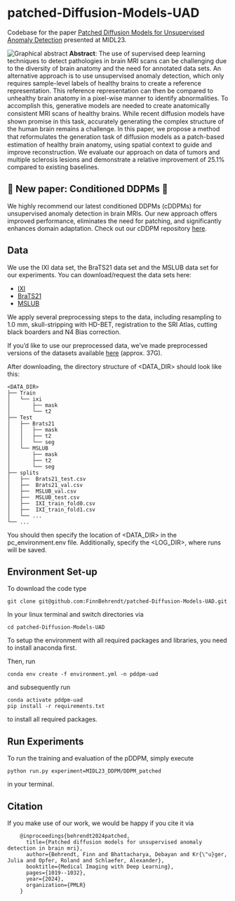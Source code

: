 # patched-Diffusion-Models-UAD
Codebase for the paper [Patched Diffusion Models for Unsupervised Anomaly Detection](https://arxiv.org/abs/2303.03758) presented at MIDL23.

![Graphical abstract](pDDPM_graph_abstract.png)
**Abstract**: 
The use of supervised deep learning techniques to detect pathologies in brain MRI scans
can be challenging due to the diversity of brain anatomy and the need for annotated data
sets. An alternative approach is to use unsupervised anomaly detection, which only requires
sample-level labels of healthy brains to create a reference representation. This reference
representation can then be compared to unhealthy brain anatomy in a pixel-wise manner
to identify abnormalities. To accomplish this, generative models are needed to create
anatomically consistent MRI scans of healthy brains. While recent diﬀusion models have
shown promise in this task, accurately generating the complex structure of the human brain
remains a challenge. In this paper, we propose a method that reformulates the generation
task of diﬀusion models as a patch-based estimation of healthy brain anatomy, using spatial
context to guide and improve reconstruction. We evaluate our approach on data of tumors
and multiple sclerosis lesions and demonstrate a relative improvement of 25.1% compared
to existing baselines.

## 🚨 New paper: Conditioned DDPMs 🚨 
We highly recommend our latest conditioned DDPMs (cDDPMs) for unsupervised anomaly detection in brain MRIs. Our new approach offers improved performance, eliminates the need for patching, and significantly enhances domain adaptation. Check out our cDDPM repository [here](https://github.com/FinnBehrendt/Conditioned-Diffusion-Models-UAD).

## Data
We use the IXI data set, the BraTS21 data set and the MSLUB data set for our experiments. 
You can download/request the data sets here:

* [IXI](https://brain-development.org/ixi-dataset/)
* [BraTS21](http://braintumorsegmentation.org/)
* [MSLUB](https://lit.fe.uni-lj.si/en/research/resources/3D-MR-MS/)

We apply several preprocessing steps to the data, including resampling to 1.0 mm, skull-stripping with HD-BET, registration to the SRI Atlas, cutting black boarders and N4 Bias correction. 

If you’d like to use our preprocessed data, we’ve made preprocessed versions of the datasets available [here](https://1drv.ms/u/c/66229029a9e95461/EVb21X1kmXxCh_xfqMNmzH8B1Rqe_wWDHYzoQuiGj94k3Q?e=wjFP6h) (approx. 37G). 

After downloading, the directory structure of <DATA_DIR> should look like this: 

    <DATA_DIR>
    ├── Train
    │   └── ixi
    │       ├── mask
    │       └── t2
    ├── Test
    │   ├── Brats21
    │   │   ├── mask
    │   │   ├── t2
    │   │   └── seg
    │   └── MSLUB
    │       ├── mask
    │       ├── t2
    │       └── seg
    ├── splits
    │   ├──  Brats21_test.csv        
    │   ├──  Brats21_val.csv   
    │   ├──  MSLUB_val.csv 
    │   ├──  MSLUB_test.csv
    │   ├──  IXI_train_fold0.csv
    │   ├──  IXI_train_fold1.csv 
    │   └── ...                
    └── ...

You should then specify the location of <DATA_DIR> in the pc_environment.env file. Additionally, specify the <LOG_DIR>, where runs will be saved. 

## Environment Set-up
To download the code type 

    git clone git@github.com:FinnBehrendt/patched-Diffusion-Models-UAD.git

In your linux terminal and switch directories via

    cd patched-Diffusion-Models-UAD

To setup the environment with all required packages and libraries, you need to install anaconda first. 

Then, run 

    conda env create -f environment.yml -n pddpm-uad

and subsequently run 

    conda activate pddpm-uad
    pip install -r requirements.txt

to install all required packages.

## Run Experiments

To run the training and evaluation of the pDDPM, simply execute 

    python run.py experiment=MIDL23_DDPM/DDPM_patched

in your terminal. 

## Citation
If you make use of our work, we would be happy if you cite it via

        @inproceedings{behrendt2024patched,
          title={Patched diffusion models for unsupervised anomaly detection in brain mri},
          author={Behrendt, Finn and Bhattacharya, Debayan and Kr{\"u}ger, Julia and Opfer, Roland and Schlaefer, Alexander},
          booktitle={Medical Imaging with Deep Learning},
          pages={1019--1032},
          year={2024},
          organization={PMLR}
        }

  




